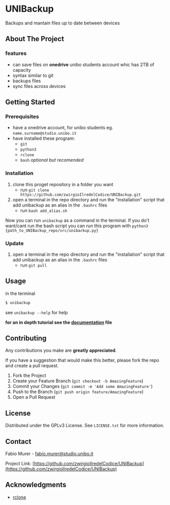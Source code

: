 # UNIBackup

Backups and mantain files up to date between devices


## About The Project

### features

* can save files on __onedrive__ unibo students account whic has 2TB of capacity
* syntax similar to git
* backups files
* sync files across devices

## Getting Started

### Prerequisites

* have a onedrive account, for unibo students eg. `name.surname@studio.unibo.it`
* have installed these program:
    * `git`
    * `python3`
    * `rclone`
    * `bash` *optional but recomended*


### Installation

1. clone this proget repository in a folder you want
    * run `git clone https://github.com/zwirgioIlredelCodice/UNIBackup.git`
2. open a terminal in the repo directory and run the "installation" script that add unibackup as an alias in the `.bashrc` files
    * run `bash add_alias.sh`

Now you can run `unibackup` as a command in the terminal.
If you do't want/cant run the bash script you can run this program with `python3 {path_to_UNIBackup_repo/src/unibackup.py}`


### Update

1. open a terminal in the repo directory and run the "installation" script that add unibackup as an alias in the `.bashrc` files
    * run `git pull`


## Usage

in the terminal

```bash
$ unibackup
```

see `unibackup --help` for help

__for an in depth tutorial see the [documentation](DOCUMENTATION.md) file__


## Contributing

Any contributions you make are **greatly appreciated**.

If you have a suggestion that would make this better, please fork the repo and create a pull request.

1. Fork the Project
2. Create your Feature Branch (`git checkout -b AmazingFeature`)
3. Commit your Changes (`git commit -m 'Add some AmazingFeature'`)
4. Push to the Branch (`git push origin feature/AmazingFeature`)
5. Open a Pull Request


## License

Distributed under the GPLv3 License. See `LICENSE.txt` for more information.


## Contact

Fabio Murer - fabio.murer@studio.unibo.it

Project Link: [https://github.com/zwirgioIlredelCodice/UNIBackup](https://github.com/zwirgioIlredelCodice/UNIBackup)


## Acknowledgments

* [rclone](https://rclone.org/)

